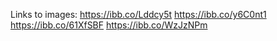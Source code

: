 Links to images:
https://ibb.co/Lddcy5t
https://ibb.co/y6C0nt1
https://ibb.co/61XfSBF
https://ibb.co/WzJzNPm
